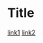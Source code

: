 # Title

[link1](https://en.wikipedia.org/wiki/4th_Army_(Wehrmacht))
[link2](https://en.wikipedia.org/wiki/4th_Army_(Wehrmacht))